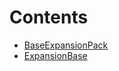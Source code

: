 

# Contents
- [BaseExpansionPack](BaseExpansionPack.sol\contract.BaseExpansionPack.md)
- [ExpansionBase](ExpansionBase.sol\contract.ExpansionBase.md)
